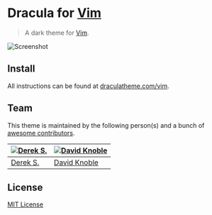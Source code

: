 # Dracula for [Vim](http://www.vim.org/)

> A dark theme for [Vim](http://www.vim.org/).

![Screenshot](https://draculatheme.com/assets/img/screenshots/vim.png)

## Install

All instructions can be found at
[draculatheme.com/vim](https://draculatheme.com/vim).

## Team

This theme is maintained by the following person(s) and a bunch of
[awesome contributors](https://github.com/dracula/vim/graphs/contributors).

| [![Derek S.](https://avatars3.githubusercontent.com/u/5240018?v=3&s=70)](https://github.com/dsifford) | [![David Knoble](https://avatars0.githubusercontent.com/u/22802209?v=4&s=70)](https://github.com/benknoble) |
| ----------------------------------------------------------------------------------------------------- | ----------------------------------------------------------------------------------------------------------- |
| [Derek S.](https://github.com/dsifford)                                                               | [David Knoble](https://github.com/benknoble)                                                                |

## License

[MIT License](./LICENSE)
